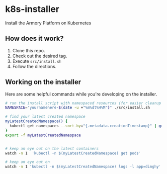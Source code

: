 # k8s-installer

Install the Armory Platform on Kubernetes

## How does it work?

1. Clone this repo.
2. Check out the desired tag.
2. Execute `src/install.sh`
3. Follow the directions.


## Working on the installer
Here are some helpful commands while you're developing on the installer.
```bash
# run the install script with namespaced resources (for easier cleanup and namespaces for multiple developers)
NAMESPACE="yournamehere-$(date -u +"%m%dt%H%M")" ./src/install.sh

# find your latest created namespace
myLatestCreatedNamespace() {
  kubectl get namespaces --sort-by="{.metadata.creationTimestamp}" | grep yournamehere | tail -1 | awk "{print \$1}"
}
export -f myLatestCreatedNamespace


# keep an eye out on the latest containers
watch -n 1  'kubectl -n $(myLatestCreatedNamespace) get pods'

# keep an eye out on 
watch -n 1 'kubectl -n $(myLatestCreatedNamespace) logs -l app=dinghy'
```
